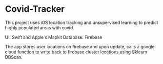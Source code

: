 # Covid-Tracker
This project uses iOS location tracking and unsupervised learning to predict highly populated areas with covid.

UI: Swift and Apple's Mapkit
Database: Firebase

The app stores user locations on firebase and upon update, calls a google cloud function to write back to firebase cluster locations using Sklearn DBScan.
